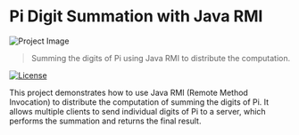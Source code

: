 # Pi Digit Summation with Java RMI

![Project Image](https://external-content.duckduckgo.com/iu/?u=https%3A%2F%2Ftse1.mm.bing.net%2Fth%3Fid%3DOIP.WCx6GDkslZq-vueIx3WXfgHaFj%26pid%3DApi&f=1&ipt=6db519de7a7b86c1f2abfa27b359b3df1a681f5870b83f44bf1e33ce0726f625&ipo=images)

> Summing the digits of Pi using Java RMI to distribute the computation.

[![License](https://img.shields.io/badge/License-MIT-blue.svg)](https://opensource.org/licenses/MIT)

This project demonstrates how to use Java RMI (Remote Method Invocation) to distribute the computation of summing the digits of Pi. It allows multiple clients to send individual digits of Pi to a server, which performs the summation and returns the final result.
